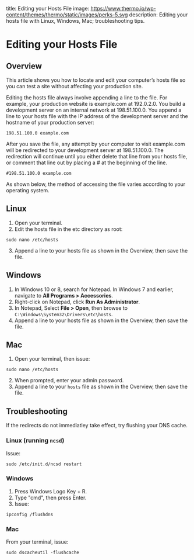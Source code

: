 title: Editing your Hosts File
image: https://www.thermo.io/wp-content/themes/thermo/static/images/perks-5.svg
description: Editing your hosts file with Linux, Windows, Mac; troubleshooting tips.

# Editing your Hosts File
## Overview
This article shows you how to locate and edit your computer’s hosts file so you can test a site without affecting your production site.

Editing the hosts file always involve appending a line to the file. For example, your production website is example.com at 192.0.2.0. You build a development server on an internal network at 198.51.100.0. You append a line to your hosts file with the IP address of the development server and the hostname of your production server:
```
198.51.100.0 example.com
```
After you save the file, any attempt by your computer to visit example.com will be redirected to your development server at 198.51.100.0. The redirection will continue until you either delete that line from your hosts file, or comment that line out by placing a # at the beginning of the line.
```
#198.51.100.0 example.com 
```
As shown below, the method of accessing the file varies according to your operating system. 
## Linux
1. Open your terminal.
2. Edit the hosts file in the etc directory as root: 
```
sudo nano /etc/hosts
```
3. Append a line to your hosts file as shown in the Overview, then save the file.
## Windows
1. In Windows 10 or 8, search for Notepad. In Windows 7 and earlier, navigate to **All Programs > Accessories**.
2. Right-click on Notepad, click **Run As Administrator**. 
3. In Notepad, Select **File > Open**, then browse to `C:\Windows\System32\Drivers\etc\hosts`.
4. Append a line to your hosts file as shown in the Overview, then save the file. 
## Mac
1. Open your terminal, then issue: 
```
sudo nano /etc/hosts
```
2. When prompted, enter your admin password.
3. Append a line to your `hosts` file as shown in the Overview, then save the file.
## Troubleshooting
If the redirects do not immediatley take effect, try flushing your DNS cache.
### Linux (running `ncsd`)
Issue:
```
sudo /etc/init.d/ncsd restart
```
### Windows
1. Press Windows Logo Key + R.
2. Type "cmd", then press Enter.
3. Issue:
```
ipconfig /flushdns
```
### Mac
From your terminal, issue:
```
sudo dscacheutil -flushcache
```
